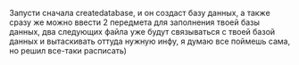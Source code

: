 Запусти сначала createdatabase, и он создаст базу данных, а также сразу же можно ввести 2 передмета для заполнения твоей базы данных, два следующих файла уже будут связываться с твоей базой данных и вытаскивать оттуда нужную инфу, я думаю все поймешь сама, но решил все-таки расписать)
